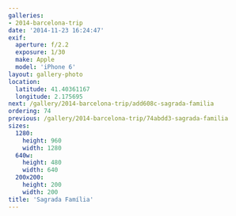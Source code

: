 ```yaml
---
galleries:
- 2014-barcelona-trip
date: '2014-11-23 16:24:47'
exif:
  aperture: f/2.2
  exposure: 1/30
  make: Apple
  model: 'iPhone 6'
layout: gallery-photo
location:
  latitude: 41.40361167
  longitude: 2.175695
next: /gallery/2014-barcelona-trip/add608c-sagrada-familia
ordering: 74
previous: /gallery/2014-barcelona-trip/74abdd3-sagrada-familia
sizes:
  1280:
    height: 960
    width: 1280
  640w:
    height: 480
    width: 640
  200x200:
    height: 200
    width: 200
title: 'Sagrada Família'
---
```


